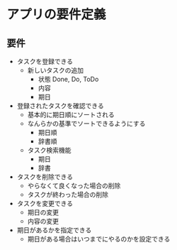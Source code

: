 # アプリの要件定義

## 要件
- タスクを登録できる
    - 新しいタスクの追加
        - 状態 Done, Do, ToDo
        - 内容
        - 期日  
- 登録されたタスクを確認できる
    - 基本的に期日順にソートされる
    - なんらかの基準でソートできるようにする
        - 期日順
        - 辞書順
    - タスク検索機能
        - 期日
        - 辞書
- タスクを削除できる
    - やらなくて良くなった場合の削除
    - タスクが終わった場合の削除
- タスクを変更できる
    - 期日の変更
    - 内容の変更
- 期日があるかを指定できる
    - 期日がある場合はいつまでにやるのかを設定できる